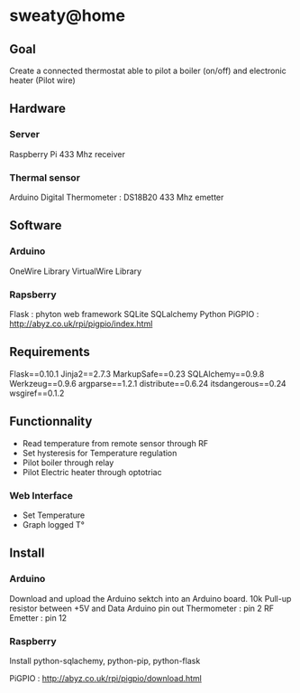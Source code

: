 sweaty@home
==============

Goal
----
Create a connected thermostat able to pilot a boiler (on/off) and electronic heater (Pilot wire)

Hardware
--------
### Server
Raspberry Pi
433 Mhz receiver

### Thermal sensor
Arduino
Digital Thermometer : DS18B20
433 Mhz emetter

Software
--------
### Arduino
OneWire Library
VirtualWire Library

### Rapsberry
Flask : phyton web framework
SQLite
SQLalchemy
Python
PiGPIO : http://abyz.co.uk/rpi/pigpio/index.html

Requirements
------------
Flask==0.10.1
Jinja2==2.7.3
MarkupSafe==0.23
SQLAlchemy==0.9.8
Werkzeug==0.9.6
argparse==1.2.1
distribute==0.6.24
itsdangerous==0.24
wsgiref==0.1.2


Functionnality
--------------
- Read temperature from remote sensor through RF
- Set hysteresis for Temperature regulation
- Pilot boiler through relay
- Pilot Electric heater through optotriac

### Web Interface
- Set Temperature
- Graph logged T°

Install
-------
### Arduino
Download and upload the Arduino sektch into an Arduino board.
10k Pull-up resistor between +5V and Data
Arduino pin out
Thermometer : pin 2
RF Emetter : pin 12

### Raspberry
Install
python-sqlachemy, python-pip, python-flask

PiGPIO : http://abyz.co.uk/rpi/pigpio/download.html
